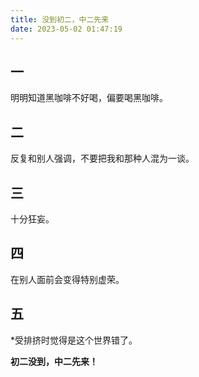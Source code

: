 ```yaml
---
title: 没到初二，中二先来
date: 2023-05-02 01:47:19
---
```

<!-- wp:heading -->
<h2 class="wp-block-heading">一</h2>
<!-- /wp:heading -->

<!-- wp:paragraph -->
<p>明明知道黑咖啡不好喝，偏要喝黑咖啡。</p>
<!-- /wp:paragraph -->

<!-- wp:heading -->
<h2 class="wp-block-heading">二</h2>
<!-- /wp:heading -->

<!-- wp:paragraph -->
<p>反复和别人强调，不要把我和那种人混为一谈。</p>
<!-- /wp:paragraph -->

<!-- wp:heading -->
<h2 class="wp-block-heading">三</h2>
<!-- /wp:heading -->

<!-- wp:paragraph -->
<p>十分狂妄。</p>
<!-- /wp:paragraph -->

<!-- wp:heading -->
<h2 class="wp-block-heading">四</h2>
<!-- /wp:heading -->

<!-- wp:paragraph -->
<p>在别人面前会变得特别虚荣。</p>
<!-- /wp:paragraph -->

<!-- wp:heading -->
<h2 class="wp-block-heading">五</h2>
<!-- /wp:heading -->

<!-- wp:paragraph -->
<p>*受排挤时觉得是这个世界错了。</p>
<!-- /wp:paragraph -->

<!-- wp:paragraph -->
<p><strong>初二没到，中二先来！</strong></p>
<!-- /wp:paragraph -->

